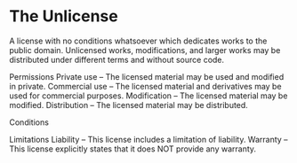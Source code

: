 The Unlicense
=============

A license with no conditions
whatsoever which dedicates
works to the public domain.
Unlicensed works,
modifications, and larger
works may be distributed under
different terms and without
source code.

Permissions
Private use – The licensed
    material may be used and
    modified in private.
Commercial use – The licensed
    material and derivatives
    may be used for commercial
    purposes.
Modification – The licensed
    material may be modified.
Distribution – The licensed
    material may be
    distributed.

Conditions

Limitations
Liability – This license
    includes a limitation of
    liability.
Warranty – This license
    explicitly states that it
    does NOT provide any
    warranty.
